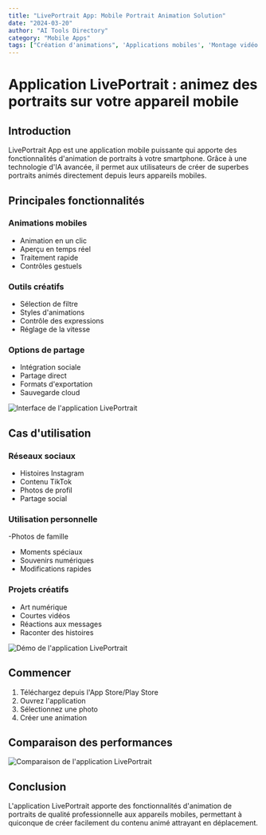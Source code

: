 ```yaml
---
title: "LivePortrait App: Mobile Portrait Animation Solution"
date: "2024-03-20"
author: "AI Tools Directory"
category: "Mobile Apps"
tags: ["Création d'animations", 'Applications mobiles', 'Montage vidéo', 'Création de contenu']
---
```

# Application LivePortrait : animez des portraits sur votre appareil mobile

## Introduction

LivePortrait App est une application mobile puissante qui apporte des fonctionnalités d'animation de portraits à votre smartphone. Grâce à une technologie d'IA avancée, il permet aux utilisateurs de créer de superbes portraits animés directement depuis leurs appareils mobiles.

## Principales fonctionnalités

### Animations mobiles
- Animation en un clic
- Aperçu en temps réel
- Traitement rapide
- Contrôles gestuels

### Outils créatifs
- Sélection de filtre
- Styles d'animations
- Contrôle des expressions
- Réglage de la vitesse

### Options de partage
- Intégration sociale
- Partage direct
- Formats d'exportation
- Sauvegarde cloud

![Interface de l'application LivePortrait](/imgs/liveportrait-app/interface.jpg)

## Cas d'utilisation

### Réseaux sociaux
- Histoires Instagram
- Contenu TikTok
- Photos de profil
- Partage social

### Utilisation personnelle
-Photos de famille
- Moments spéciaux
- Souvenirs numériques
- Modifications rapides

### Projets créatifs
- Art numérique
- Courtes vidéos
- Réactions aux messages
- Raconter des histoires

![Démo de l'application LivePortrait](/imgs/liveportrait-app/demo.jpg)

## Commencer

1. Téléchargez depuis l'App Store/Play Store
2. Ouvrez l'application
3. Sélectionnez une photo
4. Créer une animation

## Comparaison des performances

![Comparaison de l'application LivePortrait](/imgs/liveportrait-app/comparison.jpg)

## Conclusion

L'application LivePortrait apporte des fonctionnalités d'animation de portraits de qualité professionnelle aux appareils mobiles, permettant à quiconque de créer facilement du contenu animé attrayant en déplacement.